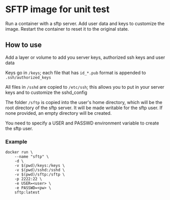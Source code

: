 # SFTP image for unit test

Run a container with a sftp server. Add user data and keys to customize the image. Restart the container to reset it to the original state.

## How to use

Add a layer or volume to add you server keys, authorized ssh keys and user data

Keys go in ```/keys```; each file that has ```id_*.pub``` format is appended to ```.ssh/authorized_keys```

All files in ```/sshd``` are copied to ```/etc/ssh```; this allows you to put in your server keys and to customize the sshd_config

The folder ```/sftp``` is copied into the user's home directory, which will be the root directory of the sftp server. It will be made writable for the sftp user. If none provided, an empty directory will be created.

You need to specify a USER and PASSWD environment variable to create the sftp user.

### Example

```
docker run \
	--name "sftp" \
	-d \
	-v $(pwd)/keys:/keys \
	-v $(pwd)/sshd:/sshd \
	-v $(pwd)/sftp:/sftp \
	-p 2222:22 \
	-e USER=<user> \
	-e PASSWD=<pw> \
	sftp:latest
```